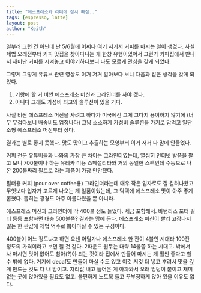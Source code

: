 ```yaml
---
title: "에스프레소와 라떼에 잠시 빠짐.."
tags: [espresso, latte]
layout: post
author: "Keith"
---
```


일부러 그런 건 아닌데 난 5/6월에 어쩌다 여기 저기서 커피를 마시는 일이 생겼다. 사실 제법 오래전부터 커피 맛집을 찾아다니는 게 한창 유행이었어서 그런가 커피집에서 만나서 재미난 커피를 시켜놓고 이야기하다보니 나도 모르게 관심을 갖게 되었다.

그렇게 그렇게 유튜브 관련 영상도 이거 저거 알아보다 보니 다음과 같은 생각을 갖게 되었다.

1) 기왕에 할 거 비싼 에스프레소 머신과 그라인더를 사야 겠다.
2) 아니다 그래도 가성비 최고의 솔루션이 있을 거다.

사실 비싼 에스프레소 머신을 사려고 하다가 미국에선 그게 그다지 용이하지 않기에 (너무 무겁다보니 배송비도 엄청나다) 그냥 소소하게 가성비 솔루션을 가기로 맘먹고 일단 소형 에스프레소 머신부터 샀다.

결과는 별로 좋지 못했다. 맛도 맛이고 추출하는 모양부터 이거 저거 다 맘에 안들었다.

커피 전문 유튜버들과 나와의 가장 큰 차이는 그라인더였는데, 열심히 인터넷 발품을 팔고 보니 700불이나 하는 유레카 미뇽 스페셜리타와 거의 동일한 스펙인데 수동으로 나온 200불짜리 필트로 라는 제품이 가장 만만했다.

필터용 커피 (pour over coffee용) 그라인더라는데 매우 작은 입자로도 잘 갈려나왔고 무엇보다 입자가 고르게 나오는 게 일품이었는데, 그 덕택에 에스프레소 맛이 아주 좋게 뽑혔다. 뽑히는 광경도 아주 아름다웠을 뿐 아니라.

에스프레소 머신과 그라인더에 딱 400불 정도 들었다. 세금 포함해서. 바텀리스 포터 필터 등등 포함하면 대충 500불쯤? 결과는 맘에 든다. 에스프레소 머신이 빨리 고장나지 않는 한 싼값에 제법 억수로 뽑아마실 수 있는 구성이다.

400불이 어느 정도냐고 하면 요샌 어딜가나 에스프레소 한 잔이 4불인 시대라 100잔 정도의 가격이라고 보면 될 것 같다. 2파운드 원두는 대략 14불쯤 하는 시대고. 밖에서 사 마시면 맛이 없어도 참아(?)야 되는 것이라 집에서 만들어 마시는 게 훨씬 좋다고 할 수 밖에 없다. 거기에 decaf도 만들어 마실 수도 있고 이것 저것 더 넣고 뿌려서 맛을 깊게 만드는 것도 다 내 맘이고. 자리값 내고 들어온 게 아까와서 오래 엉덩이 붙이고 재미없는 곳에 앉아있을 필요도 없고. 불편하게 노트북 들고 꾸부정하게 앉아 있을 이유도 없다.
